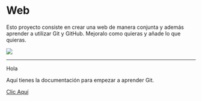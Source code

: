 # Web
Esto proyecto consiste en crear una web de manera conjunta y además aprender a utilizar Git y GitHub.
Mejoralo como quieras y añade lo que quieras.

<img src="https://external-content.duckduckgo.com/iu/?u=https%3A%2F%2Fmiro.medium.com%2Fmax%2F1200%2F1*9PnPjPI65fGwLiMfluVLrw.jpeg&f=1&nofb=1">
<hr>
<p> Hola <p>
<p>Aquí tienes la documentación para empezar a aprender Git.</p>
<a href="https://git-scm.com/book/es/v2"> Clic Aquí </a>
